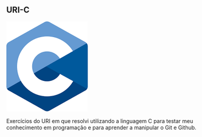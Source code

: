 ## URI-C

![imagemc.png](https://github.com/vlcp197/URI-C/blob/master/imagemc.png)

Exercícios do URI em que resolvi utilizando a linguagem C para testar meu conhecimento em programação e para aprender a manipular o Git e Github.
